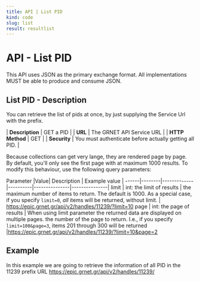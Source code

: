 ```yaml
---
title: API | List PID
kind: code
slug: list
result: resultlist
---
```


# API - List PID

This API uses JSON as the primary exchange format. All implementations MUST be able to produce and consume JSON.

## List PID - Description
You can retrieve the list of pids at once, by just supplying the Service Url with the prefix. 

| **Description** | GET a PID |
| **URL**         | The GRNET API Service URL  |
| **HTTP Method** | GET                         |
| **Security**    | You must authenticate before actually getting all PID. |

Because collections can get very lange, they are rendered page by page.
By default, you'll only see the first page with at maximum 1000 results.
To modify this behaviour, use the following query parameters:

Parameter |Value| Description | Example value |
------|--------|-------------|----------|---------------|---------------|
limit | int: the limit of results | the maximum number of items to return. The default is 1000. As a special case, if you specify <code>limit=0</code>, <em>all</em> items will be returned, without limit.  |	https://epic.grnet.gr/api/v2/handles/11239/?limit=10
page | int: the page of results  | When using limit parameter the returned data are displayed on multiple pages. the number of the page to return. I.e., if you specify <code>limit=100&amp;page=3</code>, items 201 through 300 will be returned |https://epic.grnet.gr/api/v2/handles/11239/?limit=10&page=2


## Example

In this example we are going to retrieve the information of all PID in the 11239 prefix URL https://epic.grnet.gr/api/v2/handles/11239/


